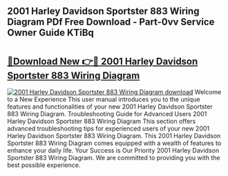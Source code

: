## 2001 Harley Davidson Sportster 883 Wiring Diagram PDf Free Download - Part-0vv Service Owner Guide KTiBq

# <h2><a href="http://dfs97xb.blite.top/?on=2001+Harley+Davidson+Sportster+883+Wiring+Diagram">🔗Download New 👉🔴 2001 Harley Davidson Sportster 883 Wiring Diagram</a></h2>

[![2001 Harley Davidson Sportster 883 Wiring Diagram download](https://i.imgur.com/lujVjoI.png)](http://dfs97xb.blite.top/?on=2001+Harley+Davidson+Sportster+883+Wiring+Diagram)
Welcome to a New Experience This user manual introduces you to the unique features and functionalities of your new 2001 Harley Davidson Sportster 883 Wiring Diagram. Troubleshooting Guide for Advanced Users 2001 Harley Davidson Sportster 883 Wiring Diagram This section offers advanced troubleshooting tips for experienced users of your new 2001 Harley Davidson Sportster 883 Wiring Diagram. This 2001 Harley Davidson Sportster 883 Wiring Diagram comes equipped with a wealth of features to enhance your daily life. Your Success is Our Priority 2001 Harley Davidson Sportster 883 Wiring Diagram. We are committed to providing you with the best possible experience.
